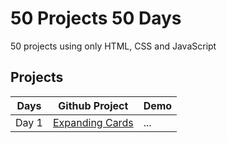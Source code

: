 # 50 Projects 50 Days

50 projects using only HTML, CSS and JavaScript
## Projects
| Days | Github Project | Demo |
| --- | --- | --- |
| Day 1 | [Expanding Cards](/expanding-cards/) | ... |